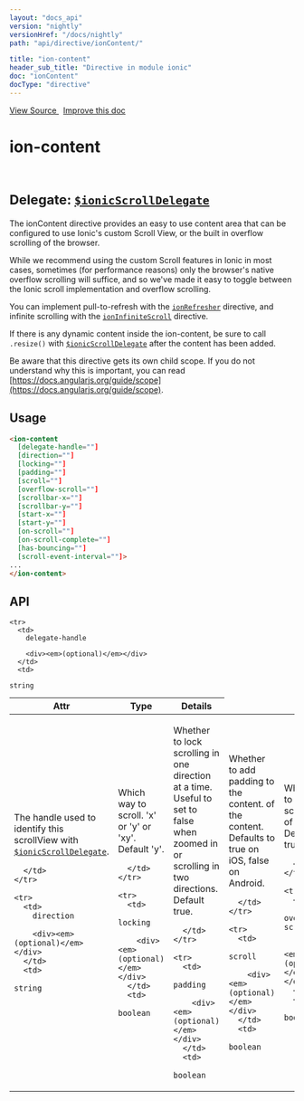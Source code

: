 ```yaml
---
layout: "docs_api"
version: "nightly"
versionHref: "/docs/nightly"
path: "api/directive/ionContent/"

title: "ion-content"
header_sub_title: "Directive in module ionic"
doc: "ionContent"
docType: "directive"
---
```


<div class="improve-docs">
  <a href='http://github.com/driftyco/ionic/tree/master/js/angular/directive/content.js#L1'>
    View Source
  </a>
  &nbsp;
  <a href='http://github.com/driftyco/ionic/edit/master/js/angular/directive/content.js#L1'>
    Improve this doc
  </a>
</div>




<h1 class="api-title">

  ion-content



<br/>
<small>
  Delegate: <a href="/docs/nightly/api/service/$ionicScrollDelegate/"><code>$ionicScrollDelegate</code></a>
</small>

</h1>





The ionContent directive provides an easy to use content area that can be configured
to use Ionic's custom Scroll View, or the built in overflow scrolling of the browser.

While we recommend using the custom Scroll features in Ionic in most cases, sometimes
(for performance reasons) only the browser's native overflow scrolling will suffice,
and so we've made it easy to toggle between the Ionic scroll implementation and
overflow scrolling.

You can implement pull-to-refresh with the <a href="/docs/nightly/api/directive/ionRefresher/"><code>ionRefresher</code></a>
directive, and infinite scrolling with the <a href="/docs/nightly/api/directive/ionInfiniteScroll/"><code>ionInfiniteScroll</code></a>
directive.

If there is any dynamic content inside the ion-content, be sure to call `.resize()` with <a href="/docs/nightly/api/service/$ionicScrollDelegate/"><code>$ionicScrollDelegate</code></a>
after the content has been added.

Be aware that this directive gets its own child scope. If you do not understand why this
is important, you can read [https://docs.angularjs.org/guide/scope](https://docs.angularjs.org/guide/scope).








  
<h2 id="usage">Usage</h2>
  
    

  ```html
  <ion-content
    [delegate-handle=""]
    [direction=""]
    [locking=""]
    [padding=""]
    [scroll=""]
    [overflow-scroll=""]
    [scrollbar-x=""]
    [scrollbar-y=""]
    [start-x=""]
    [start-y=""]
    [on-scroll=""]
    [on-scroll-complete=""]
    [has-bouncing=""]
    [scroll-event-interval=""]>
  ...
  </ion-content>
  ```
    
  
<h2 id="api" style="clear:both;">API</h2>

<table class="table" style="margin:0;">
  <thead>
    <tr>
      <th>Attr</th>
      <th>Type</th>
      <th>Details</th>
    </tr>
  </thead>
  <tbody>
    
    <tr>
      <td>
        delegate-handle
        
        <div><em>(optional)</em></div>
      </td>
      <td>
        
  <code>string</code>
      </td>
      <td>
        <p>The handle used to identify this scrollView
with <a href="/docs/nightly/api/service/$ionicScrollDelegate/"><code>$ionicScrollDelegate</code></a>.</p>

        
      </td>
    </tr>
    
    <tr>
      <td>
        direction
        
        <div><em>(optional)</em></div>
      </td>
      <td>
        
  <code>string</code>
      </td>
      <td>
        <p>Which way to scroll. &#39;x&#39; or &#39;y&#39; or &#39;xy&#39;. Default &#39;y&#39;.</p>

        
      </td>
    </tr>
    
    <tr>
      <td>
        locking
        
        <div><em>(optional)</em></div>
      </td>
      <td>
        
  <code>boolean</code>
      </td>
      <td>
        <p>Whether to lock scrolling in one direction at a time. Useful to set to false when zoomed in or scrolling in two directions. Default true.</p>

        
      </td>
    </tr>
    
    <tr>
      <td>
        padding
        
        <div><em>(optional)</em></div>
      </td>
      <td>
        
  <code>boolean</code>
      </td>
      <td>
        <p>Whether to add padding to the content.
of the content.  Defaults to true on iOS, false on Android.</p>

        
      </td>
    </tr>
    
    <tr>
      <td>
        scroll
        
        <div><em>(optional)</em></div>
      </td>
      <td>
        
  <code>boolean</code>
      </td>
      <td>
        <p>Whether to allow scrolling of content.  Defaults to true.</p>

        
      </td>
    </tr>
    
    <tr>
      <td>
        overflow-scroll
        
        <div><em>(optional)</em></div>
      </td>
      <td>
        
  <code>boolean</code>
      </td>
      <td>
        <p>Whether to use overflow-scrolling instead of
Ionic scroll. See <a href="/docs/nightly/api/provider/$ionicConfigProvider/"><code>$ionicConfigProvider</code></a> to set this as the global default.</p>

        
      </td>
    </tr>
    
    <tr>
      <td>
        scrollbar-x
        
        <div><em>(optional)</em></div>
      </td>
      <td>
        
  <code>boolean</code>
      </td>
      <td>
        <p>Whether to show the horizontal scrollbar. Default true.</p>

        
      </td>
    </tr>
    
    <tr>
      <td>
        scrollbar-y
        
        <div><em>(optional)</em></div>
      </td>
      <td>
        
  <code>boolean</code>
      </td>
      <td>
        <p>Whether to show the vertical scrollbar. Default true.</p>

        
      </td>
    </tr>
    
    <tr>
      <td>
        start-x
        
        <div><em>(optional)</em></div>
      </td>
      <td>
        
  <code>string</code>
      </td>
      <td>
        <p>Initial horizontal scroll position. Default 0.</p>

        
      </td>
    </tr>
    
    <tr>
      <td>
        start-y
        
        <div><em>(optional)</em></div>
      </td>
      <td>
        
  <code>string</code>
      </td>
      <td>
        <p>Initial vertical scroll position. Default 0.</p>

        
      </td>
    </tr>
    
    <tr>
      <td>
        on-scroll
        
        <div><em>(optional)</em></div>
      </td>
      <td>
        
  <code>expression</code>
      </td>
      <td>
        <p>Expression to evaluate when the content is scrolled.</p>

        
      </td>
    </tr>
    
    <tr>
      <td>
        on-scroll-complete
        
        <div><em>(optional)</em></div>
      </td>
      <td>
        
  <code>expression</code>
      </td>
      <td>
        <p>Expression to evaluate when a scroll action completes. Has access to &#39;scrollLeft&#39; and &#39;scrollTop&#39; locals.</p>

        
      </td>
    </tr>
    
    <tr>
      <td>
        has-bouncing
        
        <div><em>(optional)</em></div>
      </td>
      <td>
        
  <code>boolean</code>
      </td>
      <td>
        <p>Whether to allow scrolling to bounce past the edges
of the content.  Defaults to true on iOS, false on Android.</p>

        
      </td>
    </tr>
    
    <tr>
      <td>
        scroll-event-interval
        
        <div><em>(optional)</em></div>
      </td>
      <td>
        
  <code>number</code>
      </td>
      <td>
        <p>Number of milliseconds between each firing of the &#39;on-scroll&#39; expression. Default 10.</p>

        
      </td>
    </tr>
    
  </tbody>
</table>

  

  






